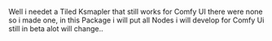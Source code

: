 Well i needet a Tiled Ksmapler that still works for Comfy UI there were none so i made one, in this Package i will put all Nodes i will develop for Comfy Ui still in beta alot will change.. 
